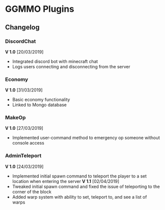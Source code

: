 # GGMMO Plugins

## Changelog

### DiscordChat
**V 1.0** [20/03/2019]
  - Integrated discord bot with minecraft chat
  - Logs users connecting and disconnecting from the server

### Economy
**V 1.0** [31/03/2019]
  - Basic economy functionality
  - Linked to Mongo database

### MakeOp
**V 1.0** [27/03/2019]
  - Implemented user-command method to emergency op someone without console access
  
### AdminTeleport
**V 1.0** [24/03/2019]
  - Implemented initial spawn command to teleport the player to a set location when entering the server
**V 1.1** [02/04/2019]
  - Tweaked initial spawn command and fixed the issue of teleporting to the corner of the block
  - Added warp system with ability to set, teleport to, and see a list of warps
